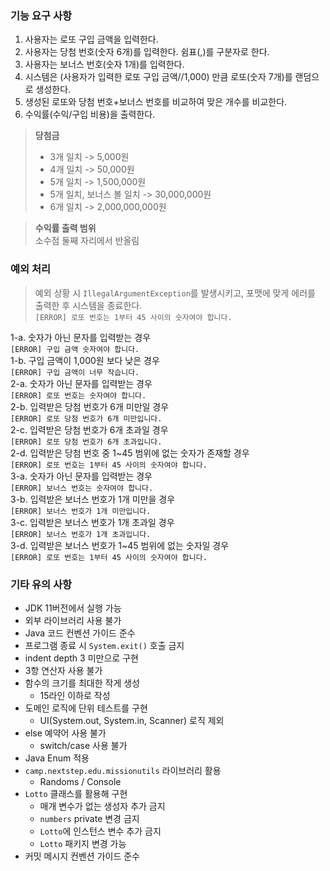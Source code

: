### 기능 요구 사항
1. 사용자는 로또 구입 금액을 입력한다.
2. 사용자는 당첨 번호(숫자 6개)를 입력한다. 쉼표(,)를 구분자로 한다.
3. 사용자는 보너스 번호(숫자 1개)를 입력한다.
4. 시스템은 (사용자가 입력한 로또 구입 금액//1,000) 만큼 로또(숫자 7개)를 랜덤으로 생성한다.
5. 생성된 로또와 당첨 번호+보너스 번호를 비교하여 맞은 개수를 비교한다.
6. 수익률(수익/구입 비용)을 출력한다.

> __당첨금__
> - 3개 일치 -> 5,000원
> - 4개 일치 -> 50,000원
> - 5개 일치 -> 1,500,000원
> - 5개 일치, 보너스 볼 일치 -> 30,000,000원
> - 6개 일치 -> 2,000,000,000원

> __수익률 출력 범위__<br>
> 소수점 둘째 자리에서 반올림

### 예외 처리
> 예외 상황 시 `IllegalArgumentException`를 발생시키고, 포맷에 맞게 에러를 출력한 후 시스템을 종료한다.<br>
> `[ERROR] 로또 번호는 1부터 45 사이의 숫자여야 합니다.`

1-a. 숫자가 아닌 문자를 입력받는 경우<br>
`[ERROR] 구입 금액 숫자여야 합니다.`<br>
1-b. 구입 금액이 1,000원 보다 낮은 경우<br>
`[ERROR] 구입 금액이 너무 작습니다.`<br>
2-a. 숫자가 아닌 문자를 입력받는 경우<br>
`[ERROR] 로또 번호는 숫자여야 합니다.`<br>
2-b. 입력받은 당첨 번호가 6개 미만일 경우<br>
`[ERROR] 로또 당첨 번호가 6개 미만입니다.`<br>
2-c. 입력받은 당첨 번호가 6개 초과일 경우<br>
`[ERROR] 로또 당첨 번호가 6개 초과입니다.`<br>
2-d. 입력받은 당첨 번호 중 1~45 범위에 없는 숫자가 존재할 경우<br>
`[ERROR] 로또 번호는 1부터 45 사이의 숫자여야 합니다.`<br>
3-a. 숫자가 아닌 문자를 입력받는 경우<br>
`[ERROR] 보너스 번호는 숫자여야 합니다.`<br>
3-b. 입력받은 보너스 번호가 1개 미만을 경우<br>
`[ERROR] 보너스 번호가 1개 미만입니다.`<br>
3-c. 입력받은 보너스 번호가 1개 초과일 경우<br>
`[ERROR] 보너스 번호가 1개 초과입니다.`<br>
3-d. 입력받은 보너스 번호가 1~45 범위에 없는 숫자일 경우<br>
`[ERROR] 로또 번호는 1부터 45 사이의 숫자여야 합니다.`<br>

### 기타 유의 사항
- JDK 11버전에서 실행 가능
- 외부 라이브러리 사용 불가
- Java 코드 컨벤션 가이드 준수
- 프로그램 종료 시 `System.exit()` 호출 금지
- indent depth 3 미만으로 구현
- 3항 연산자 사용 불가
- 함수의 크기를 최대한 작게 생성
  - 15라인 이하로 작성
- 도메인 로직에 단위 테스트를 구현
  - UI(System.out, System.in, Scanner) 로직 제외
- else 예약어 사용 불가
  - switch/case 사용 불가
- Java Enum 적용
- `camp.nextstep.edu.missionutils` 라이브러리 활용
  - Randoms / Console
- `Lotto` 클래스를 활용해 구현
  - 매개 변수가 없는 생성자 추가 금지
  - `numbers` private 변경 금지
  - `Lotto`에 인스턴스 변수 추가 금지
  - `Lotto` 패키지 변경 가능
- 커밋 메시지 컨벤션 가이드 준수